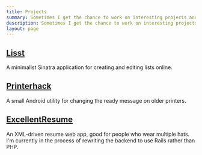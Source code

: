 ```yaml
---
title: Projects
summary: Sometimes I get the chance to work on interesting projects and ideas in my spare time. When they're finished, they end up on this page.
description: Sometimes I get the chance to work on interesting projects and ideas in my spare time. When they're finished, they end up on this page.
layout: page
---
```


## [Lisst](http://qrohlf.com/Lisst/)
A minimalist Sinatra application for creating and editing lists online.

## [Printerhack](https://play.google.com/store/apps/details?id=com.qrohlf.printerhack&hl=en)
A small Android utility for changing the ready message on older printers.

## [ExcellentResume](https://github.com/qrohlf/excellentresume)
An XML-driven resume web app, good for people who wear multiple hats. I'm currently in the process of rewriting the backend to use Rails rather than PHP.
